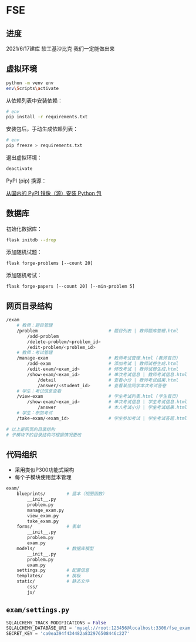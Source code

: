 # FSE

## 进度

2021/6/17建库
软工基沙比克
我们一定能做出来


## 虚拟环境

```bash
python -m venv env
env\Scripts\activate
```

从依赖列表中安装依赖：

```bash
# env
pip install -r requirements.txt
```

安装包后，手动生成依赖列表：

```bash
# env
pip freeze > requirements.txt
```

退出虚拟环境：

```bash
deactivate
```

PyPI (pip) 换源：

[从国内的 PyPI 镜像（源）安装 Python 包](https://zhuanlan.zhihu.com/p/57872888)

## 数据库

初始化数据库：

```bash
flask initdb --drop
```

添加随机试题：

```bash
flask forge-problems [--count 20]
```

添加随机考试：

```bash
flask forge-papers [--count 20] [--min-problem 5]
```

## 网页目录结构

```bash
/exam
	# 教师：题目管理
	/problem                           # 题目列表 | 教师题库管理.html
		/add-problem                   
		/delete-problem/<problem_id>
		/edit-problem/<problem_id>
	# 教师：考试管理
	/manage-exam                       # 教师考试管理.html (教师首页)
		/add-exam                      # 添加考试 | 教师试卷生成.html
		/edit-exam/<exam_id>           # 修改考试 | 教师试卷生成.html
		/show-exam/<exam_id>           # 单次考试信息 | 教师考试信息.html
		    /detail                    # 查看小分 | 教师考试结果.html
			/answer/<student_id>       # 查看某位同学本次考试答卷
	# 学生：考试信息查看
	/view-exam                         # 学生考试列表.html (学生首页)
		/show-exam/<exam_id>           # 单次考试信息 | 学生考试信息.html
			/answer                    # 本人考试小分 | 学生考试结果.html
	# 学生：参加考试
	/take-exam/<exam_id>               # 学生参加考试 | 学生考试答题.html
	
# 以上是网页的目录结构
# 子模块下的目录结构可根据情况更改

```

## 代码组织

- 采用类似P300功能式架构
- 每个子模块使用蓝本管理

```bash
exam/
	blueprints/        # 蓝本（视图函数）
		__init__.py
		problem.py
		manage_exam.py
		view_exam.py
		take_exam.py
	forms/             # 表单
		__init__.py
		problem.py
		exam.py
	models/            # 数据库模型
	    __init__.py
	    problem.py
	    exam.py
	settings.py        # 配置信息
    templates/         # 模板
    static/            # 静态文件
    	css/
    	js/
```

## `exam/settings.py`

```python
SQLALCHEMY_TRACK_MODIFICATIONS = False
SQLALCHEMY_DATABASE_URI = 'mysql://root:123456@localhost:3306/fse_exam'  # 换成自己的数据库地址
SECRET_KEY = 'ca0ea394f434482a832976508446c227'
```